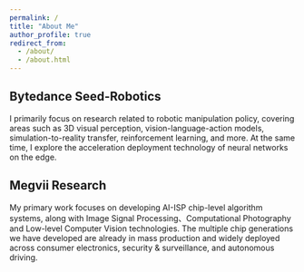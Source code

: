 ```yaml
---
permalink: /
title: "About Me"
author_profile: true
redirect_from: 
  - /about/
  - /about.html
---
```



Bytedance Seed-Robotics
------
I primarily focus on research related to robotic manipulation policy, covering areas such as 3D visual perception, vision-language-action models, simulation-to-reality transfer, reinforcement learning, and more. At the same time, I explore the acceleration deployment technology of neural networks on the edge. 


Megvii Research
------
My primary work focuses on developing AI-ISP chip-level algorithm systems, along with Image Signal Processing、Computational Photography and Low-level Computer Vision technologies. The multiple chip generations we have developed are already in mass production and widely deployed across consumer electronics, security & surveillance, and autonomous driving.